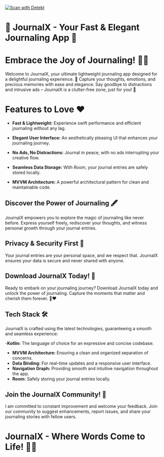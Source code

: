 [![Scan with Detekt](https://github.com/MichaelGift/Diary-App/actions/workflows/detekt.yml/badge.svg)](https://github.com/MichaelGift/Diary-App/actions/workflows/detekt.yml)

# 📓 JournalX - Your Fast & Elegant Journaling App 🚀

# Embrace the Joy of Journaling! 📔✨
Welcome to JournalX, your ultimate lightweight journaling app designed for a delightful journaling experience. 🌟 Capture your thoughts, emotions, and precious memories with ease and elegance. Say goodbye to distractions and intrusive ads – JournalX is a clutter-free zone, just for you! 🚀

# Features to Love ❤️
- **Fast & Lightweight:** Experience swift performance and efficient journaling without any lag.

- **Elegant User Interface:** An aesthetically pleasing UI that enhances your journaling journey.

- **No Ads, No Distractions:** Journal in peace, with no ads interrupting your creative flow.

- **Seamless Data Storage:** With Room, your journal entries are safely stored locally.

- **MVVM Architecture:** A powerful architectural pattern for clean and maintainable code.

## Discover the Power of Journaling 🖋️
JournalX empowers you to explore the magic of journaling like never before. Express yourself freely, rediscover your thoughts, and witness personal growth through your journal entries.

## Privacy & Security First 🔐
Your journal entries are your personal space, and we respect that. JournalX ensures your data is secure and never shared with anyone.

## Download JournalX Today! 📲
Ready to embark on your journaling journey? Download JournalX today and unlock the power of journaling. Capture the moments that matter and cherish them forever. 📔❤️

## Tech Stack 🛠️
JournalX is crafted using the latest technologies, guaranteeing a smooth and seamless experience:

-**Kotlin:** The language of choice for an expressive and concise codebase.
- **MVVM Architecture:** Ensuring a clean and organized separation of concerns.
- **Data Binding:** For real-time updates and a responsive user interface.
- **Navigation Graph:** Providing smooth and intuitive navigation throughout the app.
- **Room:** Safely storing your journal entries locally.
  
## Join the JournalX Community! 🤝
I am committed to constant improvement and welcome your feedback. Join our community to suggest enhancements, report issues, and share your journaling stories with fellow users.

# JournalX - Where Words Come to Life! 📓✨
